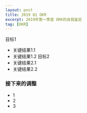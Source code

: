 ```yaml
---
layout: post
title: 2019 Q1 OKR
excerpt: 2019年第一季度 ORK的自我鉴定
tag: [OKR]
---
```


目标1
* 关键结果1.1
* 关键结果1.2
目标2
* 关键结果2.1
* 关键结果2.2

### 接下来的调整

* 1
* 2
* 3